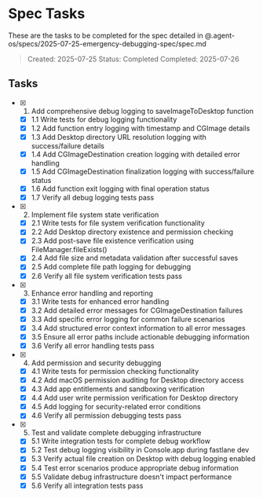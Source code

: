 # Spec Tasks

These are the tasks to be completed for the spec detailed in @.agent-os/specs/2025-07-25-emergency-debugging-spec/spec.md

> Created: 2025-07-25
> Status: Completed
> Completed: 2025-07-26

## Tasks

- [x] 1. Add comprehensive debug logging to saveImageToDesktop function
  - [x] 1.1 Write tests for debug logging functionality
  - [x] 1.2 Add function entry logging with timestamp and CGImage details
  - [x] 1.3 Add Desktop directory URL resolution logging with success/failure details
  - [x] 1.4 Add CGImageDestination creation logging with detailed error handling
  - [x] 1.5 Add CGImageDestination finalization logging with success/failure status
  - [x] 1.6 Add function exit logging with final operation status
  - [x] 1.7 Verify all debug logging tests pass

- [x] 2. Implement file system state verification
  - [x] 2.1 Write tests for file system verification functionality
  - [x] 2.2 Add Desktop directory existence and permission checking
  - [x] 2.3 Add post-save file existence verification using FileManager.fileExists()
  - [x] 2.4 Add file size and metadata validation after successful saves
  - [x] 2.5 Add complete file path logging for debugging
  - [x] 2.6 Verify all file system verification tests pass

- [x] 3. Enhance error handling and reporting
  - [x] 3.1 Write tests for enhanced error handling
  - [x] 3.2 Add detailed error messages for CGImageDestination failures
  - [x] 3.3 Add specific error logging for common failure scenarios
  - [x] 3.4 Add structured error context information to all error messages
  - [x] 3.5 Ensure all error paths include actionable debugging information
  - [x] 3.6 Verify all error handling tests pass

- [x] 4. Add permission and security debugging
  - [x] 4.1 Write tests for permission checking functionality
  - [x] 4.2 Add macOS permission auditing for Desktop directory access
  - [x] 4.3 Add app entitlements and sandboxing verification
  - [x] 4.4 Add user write permission verification for Desktop directory
  - [x] 4.5 Add logging for security-related error conditions
  - [x] 4.6 Verify all permission debugging tests pass

- [x] 5. Test and validate complete debugging infrastructure
  - [x] 5.1 Write integration tests for complete debug workflow
  - [x] 5.2 Test debug logging visibility in Console.app during fastlane dev
  - [x] 5.3 Verify actual file creation on Desktop with debug logging enabled
  - [x] 5.4 Test error scenarios produce appropriate debug information
  - [x] 5.5 Validate debug infrastructure doesn't impact performance
  - [x] 5.6 Verify all integration tests pass